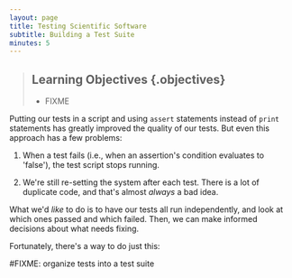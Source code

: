 ```yaml
---
layout: page
title: Testing Scientific Software
subtitle: Building a Test Suite
minutes: 5
---
```

> ## Learning Objectives {.objectives}
>
> *   FIXME

Putting our tests in a script and
using `assert` statements instead of `print` statements
has greatly improved the quality of our tests.
But even this approach has a few problems:

1. When a test fails (i.e., when an assertion's condition evaluates to
'false'), the test script stops running.

2. We're still re-setting the system after each test.
There is a lot of duplicate code, and that's almost *always* a bad idea.

What we'd *like* to do is to have our tests all run independently,
and look at which ones passed and which failed.
Then, we can make informed decisions about what needs fixing.

Fortunately, there's a way to do just this:

#FIXME: organize tests into a test suite
